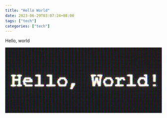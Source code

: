 ```yaml
---
title: "Hello World"
date: 2023-06-29T03:07:24+08:00
tags: ["tech"]
categories: ["tech"]
---
```


Hello, world



![hello_world.jpg](/images/hello-world.jpg "hello-world")
